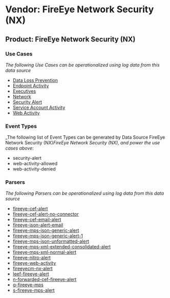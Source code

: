 Vendor: FireEye Network Security (NX)
=====================================
Product: FireEye Network Security (NX)
--------------------------------------

### Use Cases

_The following Use Cases can be operationalized using log data from this data source_

* [Data Loss Prevention](../UseCases/usecase_data_loss_prevention.md)
* [Endpoint Activity](../UseCases/usecase_endpoint_activity.md)
* [Executives](../UseCases/usecase_executives.md)
* [Network](../UseCases/usecase_network.md)
* [Security Alert](../UseCases/usecase_security_alert.md)
* [Service Account Activity](../UseCases/usecase_service_account_activity.md)
* [Web Activity](../UseCases/usecase_web_activity.md)


### Event Types

_The following list of Event Types can be generated by Data Source FireEye Network Security (NX)_FireEye Network Security (NX), and power the use cases above:_

- security-alert
- web-activity-allowed
- web-activity-denied


### Parsers

_The following Parsers can be operationalized using log data from this data source_

* [fireeye-cef-alert](../Parsers/parserContent_fireeye-cef-alert.md)
* [fireeye-cef-alert-no-connector](../Parsers/parserContent_fireeye-cef-alert-no-connector.md)
* [fireeye-cef-email-alert](../Parsers/parserContent_fireeye-cef-email-alert.md)
* [fireeye-json-alert-email](../Parsers/parserContent_fireeye-json-alert-email.md)
* [fireeye-mps-json-generic-alert](../Parsers/parserContent_fireeye-mps-json-generic-alert.md)
* [fireeye-mps-json-generic-alert-1](../Parsers/parserContent_fireeye-mps-json-generic-alert-1.md)
* [fireeye-mps-json-unformatted-alert](../Parsers/parserContent_fireeye-mps-json-unformatted-alert.md)
* [fireeye-mps-xml-extended-consolidated-alert](../Parsers/parserContent_fireeye-mps-xml-extended-consolidated-alert.md)
* [fireeye-mps-xml-normal-alert](../Parsers/parserContent_fireeye-mps-xml-normal-alert.md)
* [fireeye-nitro-alert](../Parsers/parserContent_fireeye-nitro-alert.md)
* [fireeye-web-activity](../Parsers/parserContent_fireeye-web-activity.md)
* [fireeyecm-nx-alert](../Parsers/parserContent_fireeyecm-nx-alert.md)
* [leef-fireeye-alert](../Parsers/parserContent_leef-fireeye-alert.md)
* [n-forwarded-cef-fireeye-alert](../Parsers/parserContent_n-forwarded-cef-fireeye-alert.md)
* [q-fireeye-mps](../Parsers/parserContent_q-fireeye-mps.md)
* [s-fireeye-mps-alert](../Parsers/parserContent_s-fireeye-mps-alert.md)
